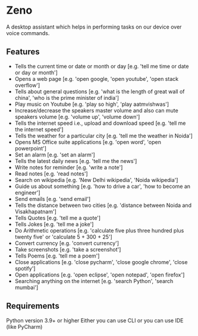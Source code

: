 # Zeno
A desktop assistant which helps in performing tasks on our device over voice commands.

## Features

* Tells the current time or date or month or day [e.g. 'tell me time or date or day or month']
* Opens a web page [e.g. 'open google, 'open youtube', 'open stack overflow']
* Tells about general questions [e.g. 'what is the length of great wall of china', 'who is the prime minister of india']
* Play music on Youtube [e.g. 'play so high', 'play aatmvishwas']
* Increase/decrease the speakers master volume and also can mute speakers volume [e.g. 'volume up', 'volume down']
* Tells the internet speed i.e., upload and download speed [e.g. 'tell me the internet speed']
* Tells the weather for a particular city [e.g. 'tell me the weather in Noida']
* Opens MS Office suite applications [e.g. 'open word', 'open powerpoint']
* Set an alarm [e.g. 'set an alarm']
* Tells the latest daily news [e.g. 'tell me the news']
* Write notes for reminder [e.g. 'write a note']
* Read notes [e.g. 'read notes']
* Search on wikipedia [e.g. 'New Delhi wikipedia', 'Noida wikipedia']
* Guide us about something [e.g. 'how to drive a car', 'how to become an engineer']
* Send emails [e.g. 'send email']
* Tells the distance between two cities [e.g. 'distance between Noida and Visakhapatnam']
* Tells Quotes [e.g. 'tell me a quote']
* Tells Jokes [e.g. 'tell me a joke']
* Do Arithmetic operations [e.g. 'calculate five plus three hundred plus twenty five' or 'calculate 5 + 300 + 25']
* Convert currency [e.g. 'convert currency']
* Take screenshots [e.g. 'take a screenshot']
* Tells Poems [e.g. 'tell me a poem']
* Close applications [e.g. 'close pycharm', 'close google chrome', 'close spotify']
* Open applications [e.g. 'open eclipse', 'open notepad', 'open firefox']
* Searching anything on the internet [e.g. 'search Python', 'search mumbai']

## Requirements

Python version 3.9+ or higher
Either you can use CLI or you can use IDE (like PyCharm)

